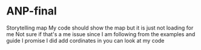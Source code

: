 # ANP-final
Storytelling map
My code should show the map but it is just not loading for me
Not sure if that's a me issue since I am following from the examples and guide
I promise I did add cordinates in you can look at my code
